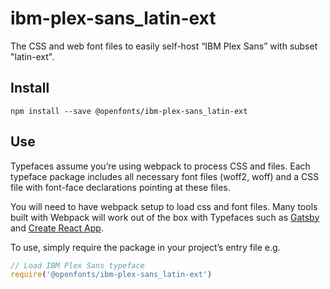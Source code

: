 
# ibm-plex-sans_latin-ext

The CSS and web font files to easily self-host “IBM Plex Sans” with subset "latin-ext".

## Install

`npm install --save @openfonts/ibm-plex-sans_latin-ext`

## Use

Typefaces assume you’re using webpack to process CSS and files. Each typeface
package includes all necessary font files (woff2, woff) and a CSS file with
font-face declarations pointing at these files.

You will need to have webpack setup to load css and font files. Many tools built
with Webpack will work out of the box with Typefaces such as [Gatsby](https://github.com/gatsbyjs/gatsby)
and [Create React App](https://github.com/facebookincubator/create-react-app).

To use, simply require the package in your project’s entry file e.g.

```javascript
// Load IBM Plex Sans typeface
require('@openfonts/ibm-plex-sans_latin-ext')
```
